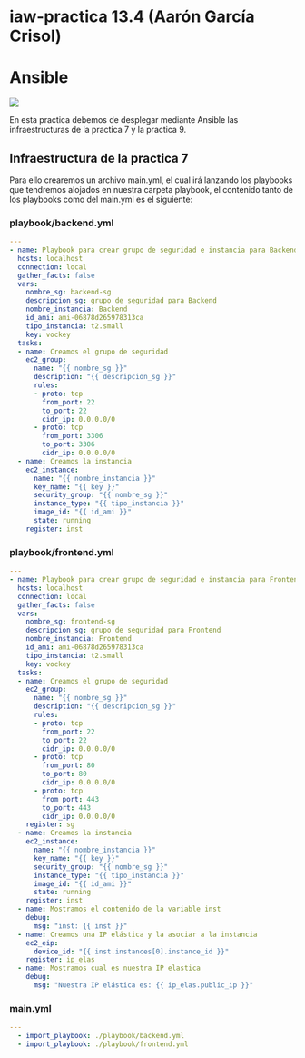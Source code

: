 # **iaw-practica 13.4 (Aarón García Crisol)**
# Ansible

<img src="https://upload.wikimedia.org/wikipedia/commons/thumb/2/24/Ansible_logo.svg/375px-Ansible_logo.svg.png" />

En esta practica debemos de desplegar mediante Ansible las infraestructuras de la practica 7 y la practica 9.

## Infraestructura de la practica 7

Para ello crearemos un archivo main.yml, el cual irá lanzando los playbooks que tendremos alojados en nuestra carpeta playbook, el contenido tanto de los playbooks como del main.yml es el siguiente:

### playbook/backend.yml

```yml
---
- name: Playbook para crear grupo de seguridad e instancia para Backend
  hosts: localhost
  connection: local
  gather_facts: false
  vars:
    nombre_sg: backend-sg
    descripcion_sg: grupo de seguridad para Backend
    nombre_instancia: Backend
    id_ami: ami-06878d265978313ca
    tipo_instancia: t2.small
    key: vockey
  tasks:
  - name: Creamos el grupo de seguridad
    ec2_group:
      name: "{{ nombre_sg }}"
      description: "{{ descripcion_sg }}"
      rules:
      - proto: tcp
        from_port: 22
        to_port: 22
        cidr_ip: 0.0.0.0/0
      - proto: tcp
        from_port: 3306
        to_port: 3306
        cidr_ip: 0.0.0.0/0
  - name: Creamos la instancia
    ec2_instance:
      name: "{{ nombre_instancia }}"
      key_name: "{{ key }}"
      security_group: "{{ nombre_sg }}"
      instance_type: "{{ tipo_instancia }}"
      image_id: "{{ id_ami }}"
      state: running
    register: inst
```

### playbook/frontend.yml

```yml
---
- name: Playbook para crear grupo de seguridad e instancia para Frontend
  hosts: localhost
  connection: local
  gather_facts: false
  vars:
    nombre_sg: frontend-sg
    descripcion_sg: grupo de seguridad para Frontend
    nombre_instancia: Frontend
    id_ami: ami-06878d265978313ca
    tipo_instancia: t2.small
    key: vockey
  tasks:
  - name: Creamos el grupo de seguridad
    ec2_group:
      name: "{{ nombre_sg }}"
      description: "{{ descripcion_sg }}"
      rules:
      - proto: tcp
        from_port: 22
        to_port: 22
        cidr_ip: 0.0.0.0/0
      - proto: tcp
        from_port: 80
        to_port: 80
        cidr_ip: 0.0.0.0/0
      - proto: tcp
        from_port: 443
        to_port: 443
        cidr_ip: 0.0.0.0/0
    register: sg
  - name: Creamos la instancia
    ec2_instance:
      name: "{{ nombre_instancia }}"
      key_name: "{{ key }}"
      security_group: "{{ nombre_sg }}"
      instance_type: "{{ tipo_instancia }}"
      image_id: "{{ id_ami }}"
      state: running
    register: inst
  - name: Mostramos el contenido de la variable inst
    debug:
      msg: "inst: {{ inst }}"
  - name: Creamos una IP elástica y la asociar a la instancia
    ec2_eip:
      device_id: "{{ inst.instances[0].instance_id }}"
    register: ip_elas
  - name: Mostramos cual es nuestra IP elastica
    debug:
      msg: "Nuestra IP elástica es: {{ ip_elas.public_ip }}"
```

### main.yml

```yml
---
  - import_playbook: ./playbook/backend.yml
  - import_playbook: ./playbook/frontend.yml
```
